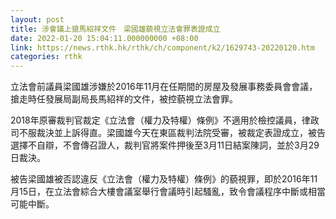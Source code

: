 ```yaml
---
layout: post
title: 涉會議上搶馬紹祥文件　梁國雄藐視立法會罪表證成立
date: 2022-01-20 15:04:11.000000000 +08:00
link: https://news.rthk.hk/rthk/ch/component/k2/1629743-20220120.htm
categories: rthk
---
```


立法會前議員梁國雄涉嫌於2016年11月在任期間的房屋及發展事務委員會會議，搶走時任發展局副局長馬紹祥的文件，被控藐視立法會罪。

2018年原審裁判官裁定《立法會（權力及特權）條例》不適用於檢控議員，律政司不服裁決並上訴得直。梁國雄今天在東區裁判法院受審，被裁定表證成立，被告選擇不自辯，不會傳召證人，裁判官將案件押後至3月11日結案陳詞，並於3月29日裁決。

被告梁國雄被否認違反《立法會（權力及特權）條例》的藐視罪，即於2016年11月15日，在立法會綜合大樓會議室舉行會議時引起騷亂，致令會議程序中斷或相當可能中斷。
